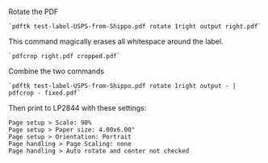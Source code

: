 
Rotate the PDF

    `pdftk test-label-USPS-from-Shippo.pdf rotate 1right output right.pdf`

This command magically erases all whitespace around the label.

    `pdfcrop right.pdf cropped.pdf`

Combine the two commands

    `pdftk test-label-USPS-from-Shippo.pdf rotate 1right output - | pdfcrop - fixed.pdf`

Then print to LP2844 with these settings:


    Page setup > Scale: 90%
    Page setup > Paper size: 4.00x6.00"
    Page setup > Orientation: Portrait
    Page handling > Page Scaling: none
    Page handling > Auto rotate and center not checked
